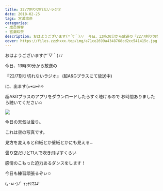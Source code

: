 ```yaml
---
title: 22/7割り切れないラジオ
date: 2018-02-25
tags: 宮瀬玲奈
categories: 
- 成员博客
- 宮瀬玲奈
description: おはようございます(*´▽｀)ﾉﾉ  今日、13時30分から放送の『22/7割り切れないラジオ』(超A&Gプラスにて放送中)に、出ます(๑•ω•́ฅ✧超A&Gプラスのアプリをダウンロー...
cover: https://files.zzzhxxx.top/img/a71ce2699a4348768cd2cc541415c.jpg 
---
```




おはようございます(*´▽｀)ﾉﾉ








今日、13時30分から放送の

『22/7割り切れないラジオ』
(超A&Gプラスにて放送中)


に、出ます(๑•ω•́ฅ✧





超A&Gプラスのアプリをダウンロードしたらすぐ聴けるので
お時間ありましたら聴いてください✩











![](https://files.zzzhxxx.top/img/a71ce2699a4348768cd2cc541415c.jpg)



今日の天気は曇り。

これは空の写真です。


見方を変えると和紙とか壁紙とかにも見える...









曇り空だけど11人で吹き飛ばすくらい

感情のこもった迫力あるダンスをします！




今日も練習頑張るぞぃ✩



(｡･ω･)ﾉﾞ ｲｯﾃｷﾏｽ♪


